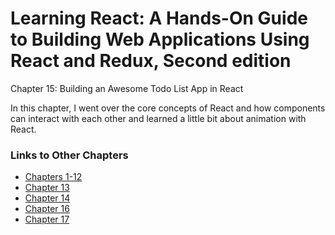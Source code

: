 <h1>Learning React: A Hands-On Guide to Building Web Applications Using React and Redux, Second edition</h1>

Chapter 15: Building an Awesome Todo List App in React

In this chapter, I went over the core concepts of React and how components can interact with each other and learned a little bit about animation with React.

<h3>Links to Other Chapters</h3>
<ul>
  <li><a href="https://github.com/justinfrey64/learning-react-chapters-1-through-12">Chapters 1-12</a></li>
  <li><a href="https://github.com/justinfrey64/learning-react-chapter-13">Chapter 13</a></li>
  <li><a href="https://github.com/justinfrey64/learning-react-chapter-14">Chapter 14</a></li>
  <li><a href="https://github.com/justinfrey64/learning-react-chapter-16">Chapter 16</a></li>
  <li><a href="https://github.com/justinfrey64/learning-react-chapter-17">Chapter 17</a></li>
</ul>
